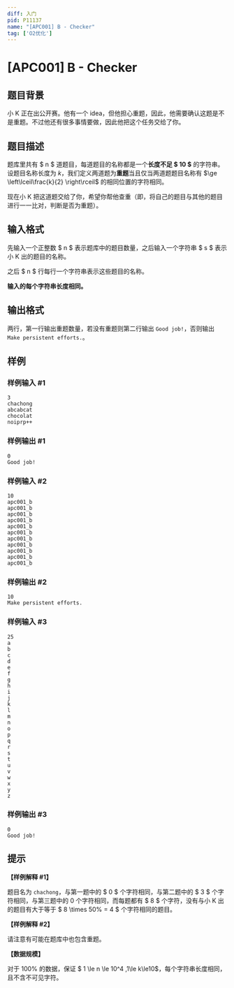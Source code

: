 ```yaml
---
diff: 入门
pid: P11137
name: "[APC001] B - Checker"
tag: ['O2优化']
---
```

# [APC001] B - Checker
## 题目背景

小 K 正在出公开赛。他有一个 idea，但他担心重题，因此，他需要确认这题是不是重题。不过他还有很多事情要做，因此他把这个任务交给了你。
## 题目描述

题库里共有 $ n $ 道题目，每道题目的名称都是一个**长度不足 $ 10 $** 的字符串。设题目名称长度为 $k$，我们定义两道题为**重题**当且仅当两道题题目名称有 $\ge \left\lceil\frac{k}{2} \right\rceil$ 的相同位置的字符相同。

现在小 K 把这道题交给了你，希望你帮他查重（即，将自己的题目与其他的题目进行一一比对，判断是否为重题）。
## 输入格式

先输入一个正整数 $ n $ 表示题库中的题目数量，之后输入一个字符串 $ s $ 表示小 K 出的题目的名称。

之后 $ n $ 行每行一个字符串表示这些题目的名称。

**输入的每个字符串长度相同。**
## 输出格式

两行，第一行输出重题数量，若没有重题则第二行输出 `Good job!`，否则输出 `Make persistent efforts.`。
## 样例

### 样例输入 #1
```
3
chachong
abcabcat
chocolat
noiprp++
```
### 样例输出 #1
```
0
Good job!
```
### 样例输入 #2
```
10
apc001_b
apc001_b
apc001_b
apc001_b
apc001_b
apc001_b
apc001_b
apc001_b
apc001_b
apc001_b
apc001_b
```
### 样例输出 #2
```
10
Make persistent efforts.
```
### 样例输入 #3
```
25
a
b
c
d
e
f
g
h
i
j
k
l
m
n
o
p
q
r
s
t
u
v
w
x
y
z
```
### 样例输出 #3
```
0
Good job!
```
## 提示

**【样例解释 #1】**

题目名为 `chachong`，与第一题中的 $ 0 $ 个字符相同，与第二题中的 $ 3 $ 个字符相同，与第三题中的 $0$ 个字符相同，而每题都有 $ 8 $ 个字符，没有与小 K 出的题目有大于等于 $ 8 \times 50\% = 4 $ 个字符相同的题目。

**【样例解释 #2】**

请注意有可能在题库中也包含重题。

**【数据规模】**

对于 $100\%$ 的数据，保证 $ 1 \le n \le 10^4 ,1\le k\le10$，每个字符串长度相同，且不含不可见字符。
